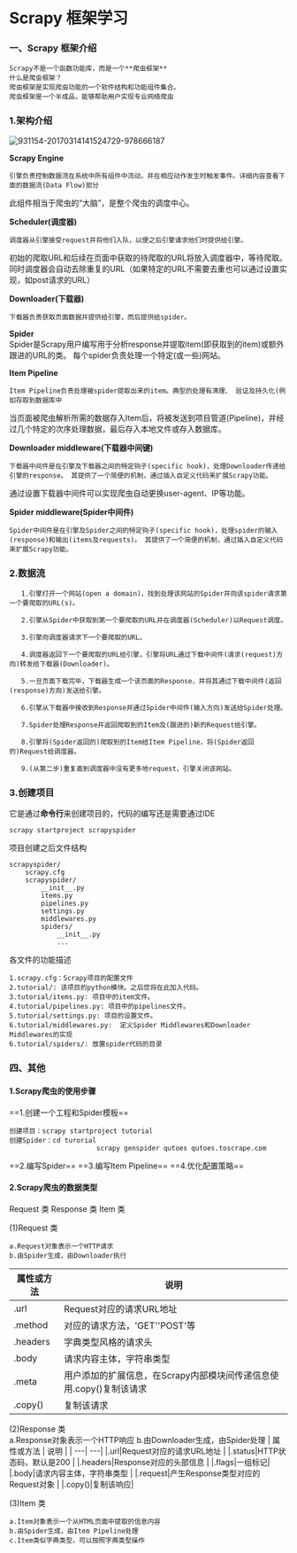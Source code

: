 # Scrapy 框架学习
### 一、Scrapy 框架介绍

	Scrapy不是一个函数功能库，而是一个**爬虫框架**
	什么是爬虫框架？
	爬虫框架是实现爬虫功能的一个软件结构和功能组件集合。
	爬虫框架是一个半成品，能够帮助用户实现专业网络爬虫

### 1.架构介绍

![931154-20170314141524729-978666187](E:\Typora\workstation\931154-20170314141524729-978666187.png)


**Scrapy Engine**

	引擎负责控制数据流在系统中所有组件中流动，并在相应动作发生时触发事件。详细内容查看下面的数据流(Data Flow)部分
此组件相当于爬虫的“大脑”，是整个爬虫的调度中心。

**Scheduler(调度器)**

	调度器从引擎接受request并将他们入队，以便之后引擎请求他们时提供给引擎。
初始的爬取URL和后续在页面中获取的待爬取的URL将放入调度器中，等待爬取。同时调度器会自动去除重复的URL（如果特定的URL不需要去重也可以通过设置实现，如post请求的URL）

**Downloader(下载器)**

	下载器负责获取页面数据并提供给引擎，而后提供给spider。

**Spider**
​	
	Spider是Scrapy用户编写用于分析response并提取item(即获取到的item)或额外跟进的URL的类。 每个spider负责处理一个特定(或一些)网站。 

**Item Pipeline**

	Item Pipeline负责处理被spider提取出来的item。典型的处理有清理、 验证及持久化(例如存取到数据库中
当页面被爬虫解析所需的数据存入Item后，将被发送到项目管道(Pipeline)，并经过几个特定的次序处理数据，最后存入本地文件或存入数据库。

**Downloader middleware(下载器中间键)**

	下载器中间件是在引擎及下载器之间的特定钩子(specific hook)，处理Downloader传递给引擎的response。 其提供了一个简便的机制，通过插入自定义代码来扩展Scrapy功能。
通过设置下载器中间件可以实现爬虫自动更换user-agent、IP等功能。

**Spider middleware(Spider中间件)**

	Spider中间件是在引擎及Spider之间的特定钩子(specific hook)，处理spider的输入(response)和输出(items及requests)。 其提供了一个简便的机制，通过插入自定义代码来扩展Scrapy功能。

### 2.数据流


       1.引擎打开一个网站(open a domain)，找到处理该网站的Spider并向该spider请求第一个要爬取的URL(s)。
    
       2.引擎从Spider中获取到第一个要爬取的URL并在调度器(Scheduler)以Request调度。
    
       3.引擎向调度器请求下一个要爬取的URL。
    
       4.调度器返回下一个要爬取的URL给引擎，引擎将URL通过下载中间件(请求(request)方向)转发给下载器(Downloader)。
    
       5.一旦页面下载完毕，下载器生成一个该页面的Response，并将其通过下载中间件(返回(response)方向)发送给引擎。
    
       6.引擎从下载器中接收到Response并通过Spider中间件(输入方向)发送给Spider处理。
    
       7.Spider处理Response并返回爬取到的Item及(跟进的)新的Request给引擎。
    
       8.引擎将(Spider返回的)爬取到的Item给Item Pipeline，将(Spider返回的)Request给调度器。
    
       9.(从第二步)重复直到调度器中没有更多地request，引擎关闭该网站。


### 3.创建项目
它是通过**命令行**来创建项目的，代码的编写还是需要通过IDE
​	

``` 
scrapy startproject scrapyspider
```
项目创建之后文件结构

``` 
scrapyspider/
    scrapy.cfg
    scrapyspider/
        __init__.py
        items.py
        pipelines.py
        settings.py
        middlewares.py
        spiders/
            __init__.py
            ...
```
各文件的功能描述

	1.scrapy.cfg：Scrapy项目的配置文件
	2.tutorial/: 该项目的python模块。之后您将在此加入代码。
	3.tutorial/items.py: 项目中的item文件。
	4.tutorial/pipelines.py: 项目中的pipelines文件。
	5.tutorial/settings.py: 项目的设置文件。
	6.tutorial/middlewares.py:	定义Spider Middlewares和Downloader Middlewares的实现
	6.tutorial/spiders/: 放置spider代码的目录


### 四、其他

#### 1.Scrapy爬虫的使用步骤
==1.创建一个工程和Spider模板==	
``` 
创建项目：scrapy startproject tutorial
创建Spider：cd turorial
					  scrapy genspider qutoes qutoes.toscrape.com
```
==2.编写Spider==
==3.编写Item Pipeline==
==4.优化配置策略==

#### 2.Scrapy爬虫的数据类型
Request 类
Response 类
Item 类

(1)Request 类

	a.Request对象表示一个HTTP请求
	b.由Spider生成，由Downloader执行


|  属性或方法  |   说明  |
| ---| ---|
|.url|Request对应的请求URL地址        |
|.method|对应的请求方法，'GET''POST'等    |
|.headers|字典类型风格的请求头    |
|.body|请求内容主体，字符串类型     |
|.meta|用户添加的扩展信息，在Scrapy内部模块间传递信息使用.copy()复制该请求  |
|.copy()|复制该请求    |

(2)Response 类
​	
	a.Response对象表示一个HTTP响应 
	b.由Downloader生成，由Spider处理
|  属性或方法  |   说明  |
| ---| ---|
|.url|Request对应的请求URL地址        |
|.status|HTTP状态码，默认是200    |
|.headers|Response对应的头部信息    |
|.flags|一组标记|
|.body|请求内容主体，字符串类型     |
|.request|产生Response类型对应的Request对象  |
|.copy()|复制该响应|

(3)Item 类

	a.Item对象表示一个从HTML页面中提取的信息内容 
	b.由Spider生成，由Item Pipeline处理 
	c.Item类似字典类型，可以按照字典类型操作



 